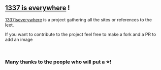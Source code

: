## [1337 is everywhere](https://sayrix.github.io/1337iseverywhere/) ! 

[1337iseverywhere](https://sayrix.github.io/1337iseverywhere/) is a project gathering all the sites or references to the leet.

If you want to contribute to the project feel free to make a fork and a PR to add an image

­

### Many thanks to the people who will put a ⭐!